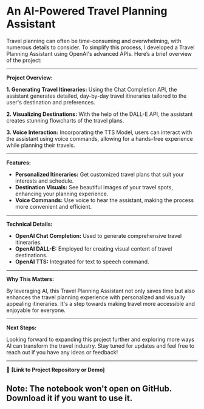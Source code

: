 # An AI-Powered Travel Planning Assistant


Travel planning can often be time-consuming and overwhelming, with numerous details to consider. To simplify this process, I developed a Travel Planning Assistant using OpenAI's advanced APIs. Here’s a brief overview of the project:

---

**Project Overview:**

**1. Generating Travel Itineraries:**
Using the Chat Completion API, the assistant generates detailed, day-by-day travel itineraries tailored to the user's destination and preferences.

**2. Visualizing Destinations:**
With the help of the DALL-E API, the assistant creates stunning flowcharts of the travel plans.

**3. Voice Interaction:**
Incorporating the TTS Model, users can interact with the assistant using voice commands, allowing for a hands-free experience while planning their travels.

---

**Features:**

- **Personalized Itineraries:** Get customized travel plans that suit your interests and schedule.
- **Destination Visuals:** See beautiful images of your travel spots, enhancing your planning experience.
- **Voice Commands:** Use voice to hear the assistant, making the process more convenient and efficient.

---

**Technical Details:**

- **OpenAI Chat Completion:** Used to generate comprehensive travel itineraries.
- **OpenAI DALL-E:** Employed for creating visual content of travel destinations.
- **OpenAI TTS:** Integrated for text to speech command.

---

**Why This Matters:**

By leveraging AI, this Travel Planning Assistant not only saves time but also enhances the travel planning experience with personalized and visually appealing itineraries. It's a step towards making travel more accessible and enjoyable for everyone.

---

**Next Steps:**

Looking forward to expanding this project further and exploring more ways AI can transform the travel industry. Stay tuned for updates and feel free to reach out if you have any ideas or feedback!

---

🔗 **[Link to Project Repository or Demo]**

Note: The notebook won't open on GitHub. Download it if you want to use it.
---

